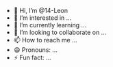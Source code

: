 - 👋 Hi, I’m @14-Leon
- 👀 I’m interested in ...
- 🌱 I’m currently learning ...
- 💞️ I’m looking to collaborate on ...
- 📫 How to reach me ...
- 😄 Pronouns: ...
- ⚡ Fun fact: ...

<!---
14-Leon/14-Leon is a ✨ special ✨ repository because its `README.md` (this file) appears on your GitHub profile.
You can click the Preview link to take a look at your changes.
--->
